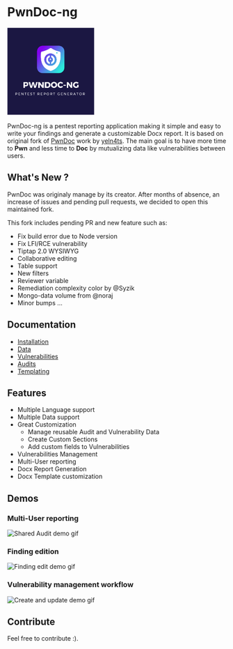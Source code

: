 # PwnDoc-ng

<img src='/docs/_images/logo_text.png' width="200px" />

PwnDoc-ng is a pentest reporting application making it simple and easy to write your findings and generate a customizable Docx report. It is based on original fork of [PwnDoc](https://github.com/pwndoc/pwndoc) work by [yeln4ts](https://github.com/yeln4ts).
The main goal is to have more time to **Pwn** and less time to **Doc** by mutualizing data like vulnerabilities between users.

## What's New ?

PwnDoc was originaly manage by its creator. After months of absence, an increase of issues and pending pull requests, we decided to open this maintained fork.

This fork includes pending PR and new feature such as:
- Fix build error due to Node version
- Fix LFI/RCE vulnerability
- Tiptap 2.0 WYSIWYG
- Collaborative editing
- Table support
- New filters
- Reviewer variable
- Remediation complexity color by @Syzik
- Mongo-data volume from @noraj
- Minor bumps
...

## Documentation

- [Installation](https://pwndoc-ng.github.io/pwndoc-ng/#/installation)
- [Data](https://pwndoc-ng.github.io/pwndoc-ng/#/data)
- [Vulnerabilities](https://pwndoc-ng.github.io/pwndoc-ng/#/vulnerabilities)
- [Audits](https://pwndoc-ng.github.io/pwndoc-ng/#/audits)
- [Templating](https://pwndoc-ng.github.io/pwndoc-ng/#/docxtemplate)


## Features

- Multiple Language support
- Multiple Data support
- Great Customization
  - Manage reusable Audit and Vulnerability Data
  - Create Custom Sections
  - Add custom fields to Vulnerabilities
- Vulnerabilities Management
- Multi-User reporting
- Docx Report Generation
- Docx Template customization

## Demos

### Multi-User reporting
![Shared Audit demo gif](https://raw.githubusercontent.com/pwndoc-ng/pwndoc-ng/master/demos/shared_audit_demo.gif)

### Finding edition
![Finding edit demo gif](https://raw.githubusercontent.com/pwndoc-ng/pwndoc-ng/master/demos/audit_finding_demo.gif)

### Vulnerability management workflow
![Create and update demo gif](https://raw.githubusercontent.com/pwndoc-ng/pwndoc-ng/master/demos/create_and_update_finding.gif)

## Contribute

Feel free to contribute :).
